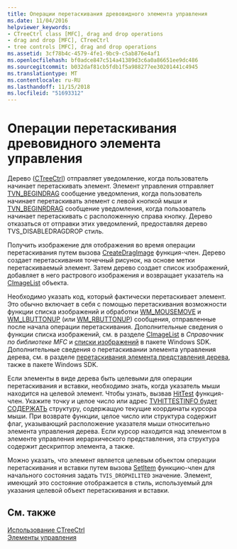 ```yaml
---
title: Операции перетаскивания древовидного элемента управления
ms.date: 11/04/2016
helpviewer_keywords:
- CTreeCtrl class [MFC], drag and drop operations
- drag and drop [MFC], CTreeCtrl
- tree controls [MFC], drag and drop operations
ms.assetid: 3cf78b4c-4579-4fe1-9bc9-c5ab876e4af1
ms.openlocfilehash: bf0adce847c514a41389d3c6a0a86651ee9dc486
ms.sourcegitcommit: b032daf81cb5fdb1f5a988277ee30201441c4945
ms.translationtype: MT
ms.contentlocale: ru-RU
ms.lasthandoff: 11/15/2018
ms.locfileid: "51693312"
---
```

# <a name="tree-control-drag-and-drop-operations"></a>Операции перетаскивания древовидного элемента управления

Дерево ([CTreeCtrl](../mfc/reference/ctreectrl-class.md)) отправляет уведомление, когда пользователь начинает перетаскивать элемент. Элемент управления отправляет [TVN_BEGINDRAG](/windows/desktop/Controls/tvn-begindrag) сообщение уведомления, когда пользователь начинает перетаскивать элемент с левой кнопкой мыши и [TVN_BEGINRDRAG](/windows/desktop/Controls/tvn-beginrdrag) сообщение уведомления, когда пользователь начинает перетаскивать с расположенную справа кнопку. Дерево отказаться от отправки этих уведомлений, предоставляя дерево TVS_DISABLEDRAGDROP стиль.

Получить изображение для отображения во время операции перетаскивания путем вызова [CreateDragImage](../mfc/reference/ctreectrl-class.md#createdragimage) функция-член. Дерево создает перетаскивания точечный рисунок, на основе метки перетаскиваемый элемент. Затем дерево создает список изображений, добавляет в него растрового изображения и возвращает указатель на [CImageList](../mfc/reference/cimagelist-class.md) объекта.

Необходимо указать код, который фактически перетаскивает элемент. Это обычно включает в себя с помощью перетаскивания возможности функции списка изображений и обработки [WM_MOUSEMOVE](/windows/desktop/inputdev/wm-mousemove) и [WM_LBUTTONUP](/windows/desktop/inputdev/wm-lbuttonup) (или [WM_RBUTTONUP](/windows/desktop/inputdev/wm-rbuttonup)) сообщения, отправленные после начала операции перетаскивания. Дополнительные сведения о функции списка изображений, см. в разделе [CImageList](../mfc/reference/cimagelist-class.md) в *Справочник по библиотеке MFC* и [списки изображений](/windows/desktop/controls/image-lists) в пакете Windows SDK. Дополнительные сведения о перетаскивании элемента управления дерева, см. в разделе [перетаскивания элемента представления дерева](/windows/desktop/Controls/tree-view-controls), также в пакете Windows SDK.

Если элементы в виде дерева быть целевыми для операции перетаскивания и вставки, необходимо знать, когда указатель мыши находится на целевой элемент. Чтобы узнать, вызвав [HitTest](../mfc/reference/ctreectrl-class.md#hittest) функция-член. Укажите точку и целое число или адрес [TVHITTESTINFO будет СОДЕРЖАТЬ](/windows/desktop/api/commctrl/ns-commctrl-tagtvhittestinfo) структуру, содержащую текущие координаты курсора мыши. При возврате функции, целое число или структура содержит флаг, указывающий расположение указателя мыши относительно элемента управления дерева. Если курсор находится над элементом в элементе управления иерархического представления, эта структура содержит дескриптор элемента, а также.

Можно указать, что элемент является целевым объектом операции перетаскивания и вставки путем вызова [SetItem](../mfc/reference/ctreectrl-class.md#setitem) функцию-член для начального состояния задать `TVIS_DROPHILITED` значение. Элемент, имеющий это состояние отображается в стиль, используемый для указания целевой объект перетаскивания и вставки.

## <a name="see-also"></a>См. также

[Использование CTreeCtrl](../mfc/using-ctreectrl.md)<br/>
[Элементы управления](../mfc/controls-mfc.md)


